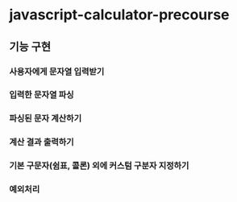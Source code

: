 # javascript-calculator-precourse

## 기능 구현

### 사용자에게 문자열 입력받기

### 입력한 문자열 파싱

### 파싱된 문자 계산하기

### 계산 결과 출력하기

### 기본 구문자(쉼표, 콜론) 외에 커스텀 구분자 지정하기

### 예외처리
